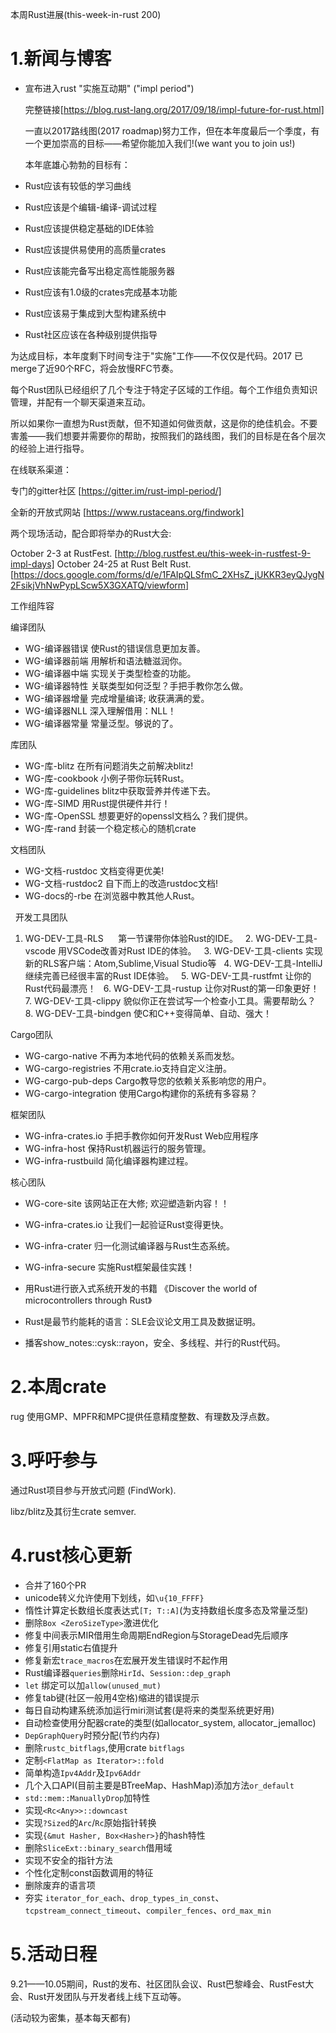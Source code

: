本周Rust进展(this-week-in-rust 200)
# 1.新闻与博客

- 宣布进入rust "实施互动期" ("impl period")

  完整链接[https://blog.rust-lang.org/2017/09/18/impl-future-for-rust.html]
  
  一直以2017路线图(2017 roadmap)努力工作，但在本年度最后一个季度，有一个更加崇高的目标——希望你能加入我们!(we want you to join us!)
  
  本年底雄心勃勃的目标有：
  
 - Rust应该有较低的学习曲线
 - Rust应该是个编辑-编译-调试过程
 - Rust应该提供稳定基础的IDE体验
 - Rust应该提供易使用的高质量crates
 - Rust应该能完备写出稳定高性能服务器
 - Rust应该有1.0级的crates完成基本功能
 - Rust应该易于集成到大型构建系统中
 - Rust社区应该在各种级别提供指导
 
  为达成目标，本年度剩下时间专注于"实施"工作——不仅仅是代码。2017 已merge了近90个RFC，将会放慢RFC节奏。
  
  每个Rust团队已经组织了几个专注于特定子区域的工作组。每个工作组负责知识管理，并配有一个聊天渠道来互动。
  
  所以如果你一直想为Rust贡献，但不知道如何做贡献，这是你的绝佳机会。不要害羞——我们想要并需要你的帮助，按照我们的路线图，我们的目标是在各个层次的经验上进行指导。
  
  在线联系渠道：
  
  专门的gitter社区   [https://gitter.im/rust-impl-period/]
  
  全新的开放式网站    [https://www.rustaceans.org/findwork]
  
  两个现场活动，配合即将举办的Rust大会:
  
  October 2-3 at RustFest.          [http://blog.rustfest.eu/this-week-in-rustfest-9-impl-days]
  October 24-25 at Rust Belt Rust.  [https://docs.google.com/forms/d/e/1FAIpQLSfmC_2XHsZ_jUKKR3eyQJygN2FsikjVhNwPypLScw5X3GXATQ/viewform]
  
  工作组阵容
  
  编译团队
  - WG-编译器错误	       使Rust的错误信息更加友善。	           	
  - WG-编译器前端         用解析和语法糖滋润你。	        
  - WG-编译器中端         实现关于类型检查的功能。
  - WG-编译器特性	       关联类型如何泛型？手把手教你怎么做。
  - WG-编译器增量	       完成增量编译; 收获满满的爱。	
  - WG-编译器NLL	        深入理解借用：NLL！	
  - WG-编译器常量	       常量泛型。够说的了。	
  
  库团队
  - WG-库-blitz	        在所有问题消失之前解决blitz!
  - WG-库-cookbook	      小例子带你玩转Rust。	
  - WG-库-guidelines     blitz中获取营养并传递下去。    	
  - WG-库-SIMD	          用Rust提供硬件并行！	
  - WG-库-OpenSSL	      想要更好的openssl文档么？我们提供。	
  - WG-库-rand           封装一个稳定核心的随机crate           	

  文档团队
  - WG-文档-rustdoc	     文档变得更优美!
  - WG-文档-rustdoc2	   自下而上的改造rustdoc文档!
  - WG-docs的-rbe	      在浏览器中教其他人Rust。	


  开发工具团队 
  1. WG-DEV-工具-RLS	     第一节课带你体验Rust的IDE。
  2.  WG-DEV-工具-vscode	   用VSCode改善对Rust IDE的体验。
  3.  WG-DEV-工具-clients	 实现新的RLS客户端：Atom,Sublime,Visual Studio等
  4.  WG-DEV-工具-IntelliJ  继续完善已经很丰富的Rust IDE体验。
  5.  WG-DEV-工具-rustfmt	 让你的Rust代码最漂亮！
  6.  WG-DEV-工具-rustup	   让你对Rust的第一印象更好！
  7.  WG-DEV-工具-clippy	   貌似你正在尝试写一个检查小工具。需要帮助么？
  8.  WG-DEV-工具-bindgen   使C和C++变得简单、自动、强大！	

  Cargo团队
  - WG-cargo-native     不再为本地代码的依赖关系而发愁。
  - WG-cargo-registries 不用crate.io支持自定义注册。
  - WG-cargo-pub-deps   Cargo教导您的依赖关系影响您的用户。
  - WG-cargo-integration 使用Cargo构建你的系统有多容易？

  框架团队
  - WG-infra-crates.io	手把手教你如何开发Rust Web应用程序
  - WG-infra-host	      保持Rust机器运行的服务管理。
  - WG-infra-rustbuild	简化编译器构建过程。

  核心团队
  - WG-core-site	      该网站正在大修; 欢迎塑造新内容！！
  - WG-infra-crates.io	让我们一起验证Rust变得更快。
  - WG-infra-crater	    归一化测试编译器与Rust生态系统。
  - WG-infra-secure	    实施Rust框架最佳实践！

- 用Rust进行嵌入式系统开发的书籍 《Discover the world of microcontrollers through Rust》
- Rust是最节约能耗的语言：SLE会议论文用工具及数据证明。
- 播客show_notes::cysk::rayon，安全、多线程、并行的Rust代码。

# 2.本周crate
rug 使用GMP、MPFR和MPC提供任意精度整数、有理数及浮点数。

# 3.呼吁参与
   通过Rust项目参与开放式问题 (FindWork).
   
   libz/blitz及其衍生crate semver.
   
# 4.rust核心更新
   - 合并了160个PR
   - unicode转义允许使用下划线，如`\u{10_FFFF}`
   - 惰性计算定长数组长度表达式`[T; T::A]`(为支持数组长度多态及常量泛型)
   - 删除`Box <ZeroSizeType>`激进优化
   - 修复中间表示MIR借用生命周期EndRegion与StorageDead先后顺序
   - 修复引用static右值提升
   - 修复新宏`trace_macros`在宏展开发生错误时不起作用
   - Rust编译器`queries`删除`HirId`、`Session::dep_graph`
   - `let` 绑定可以加`allow(unused_mut)`
   - 修复tab键(社区一般用4空格)缩进的错误提示
   - 每日自动构建系统添加运行miri测试套(是将来的类型系统更好用)
   - 自动检查使用分配器crate的类型(如allocator_system, allocator_jemalloc)
   - `DepGraphQuery`时预分配(节约内存)
   - 删除`rustc_bitflags`,使用crate `bitflags` 
   - 定制`<FlatMap as Iterator>::fold`
   - 简单构造`Ipv4Addr`及`Ipv6Addr`
   - 几个入口API(目前主要是BTreeMap、HashMap)添加方法`or_default`
   - `std::mem::ManuallyDrop`加特性
   - 实现`<Rc<Any>>::downcast`
   - 实现`?Sized`的`Arc`/`Rc`原始指针转换
   - 实现`{&mut Hasher, Box<Hasher>}`的hash特性
   - 删除`SliceExt::binary_search`借用域
   - 实现不安全的指针方法
   - 个性化定制const函数调用的特征
   - 删除废弃的语言项
   - 夯实  `iterator_for_each`、`drop_types_in_const`、`tcpstream_connect_timeout`、`compiler_fences`、`ord_max_min`
   
   
# 5.活动日程
   9.21——10.05期间，Rust的发布、社区团队会议、Rust巴黎峰会、RustFest大会、Rust开发团队与开发者线上线下互动等。
   
   (活动较为密集，基本每天都有)
  
